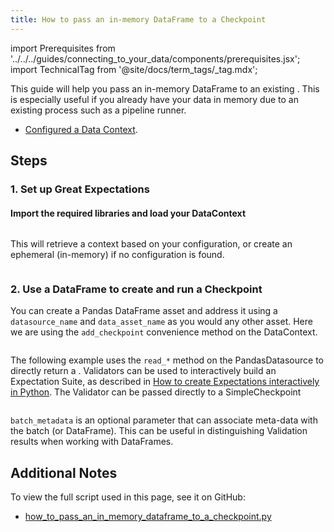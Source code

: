 ```yaml
---
title: How to pass an in-memory DataFrame to a Checkpoint
---
```


import Prerequisites from '../../../guides/connecting_to_your_data/components/prerequisites.jsx';
import TechnicalTag from '@site/docs/term_tags/_tag.mdx';

This guide will help you pass an in-memory DataFrame to an existing <TechnicalTag tag="checkpoint" text="Checkpoint" />. This is especially useful if you already have your data in memory due to an existing process such as a pipeline runner.

<Prerequisites>

- [Configured a Data Context](/docs/guides/setup/configuring_data_contexts/instantiating_data_contexts/how_to_quickly_instantiate_a_data_context).

</Prerequisites>

## Steps

### 1. Set up Great Expectations
#### Import the required libraries and load your DataContext

```python name="tests/integration/docusaurus/validation/checkpoints/how_to_pass_an_in_memory_dataframe_to_a_checkpoint.py imports"
```

This will retrieve a context based on your configuration, or create an ephemeral (in-memory) <TechnicalTag tag="datacontext" text="DataContext" /> if no configuration is found.

```python name="tests/integration/docusaurus/validation/checkpoints/how_to_pass_an_in_memory_dataframe_to_a_checkpoint.py get_context"
```

### 2. Use a DataFrame to create and run a Checkpoint

You can create a Pandas DataFrame asset and address it using a `datasource_name` and `data_asset_name` as you would any other asset. Here we are using the `add_checkpoint` convenience method on the DataContext.

```python name="tests/integration/docusaurus/validation/checkpoints/how_to_pass_an_in_memory_dataframe_to_a_checkpoint.py simple_checkpoint_add_dataframe"
```

The following example uses the `read_*` method on the PandasDatasource to directly return a <TechnicalTag tag="validator" text="Validator" />. Validators can be used to interactively build an Expectation Suite, as described in [How to create Expectations interactively in Python](docs/guides/expectations/how_to_create_and_edit_expectations_with_instant_feedback_from_a_sample_batch_of_data).
The Validator can be passed directly to a SimpleCheckpoint

```python name="tests/integration/docusaurus/validation/checkpoints/how_to_pass_an_in_memory_dataframe_to_a_checkpoint.py simple_checkpoint_read_dataframe"
```

`batch_metadata` is an optional parameter that can associate meta-data with the batch (or DataFrame). This can be useful in distinguishing Validation results when working with DataFrames.

## Additional Notes
To view the full script used in this page, see it on GitHub:
- [how_to_pass_an_in_memory_dataframe_to_a_checkpoint.py](https://github.com/great-expectations/great_expectations/tree/develop/tests/integration/docusaurus/validation/checkpoints/how_to_pass_an_in_memory_dataframe_to_a_checkpoint.py)
